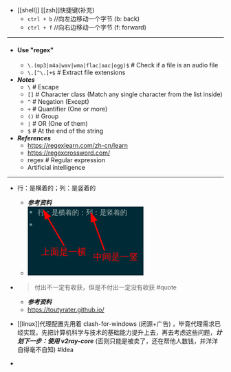 - [[shell]] [[zsh]]快捷键(补充)
  * `ctrl + b` //向左边移动一个字节 (b: back)
  * `ctrl + f` //向右边移动一个字节 (f: forward)
- ---
- #### Use "regex"
    - `\.(mp3|m4a|wav|wma|flac|aac|ogg)$` # Check if a file is an audio file
    - `\.[^\.]+$` # Extract file extensions
- ***Notes***
    - `\` # Escape
    - `[]` # Character class (Match any single character from the list inside)
    - `^` # Negation (Except)
    - `+` # Quantifier (One or more)
    - `()` # Group
    - `|` # OR (One of them)
    - `$` # At the end of the string
- ***References***
    - https://regexlearn.com/zh-cn/learn
    - https://regexcrossword.com/
    - regex # Regular expression
    - Artificial intelligence
- ---
- 行：是横着的；列：是竖着的
  * ***参考资料***
  * ![image.png](./assets/image_1661832046564_0.png)
- >付出不一定有收获，但是不付出一定没有收获 #quote 
  
  * ***参考资料***
  * https://toutyrater.github.io/
- [[linux]]代理配置先用着 clash-for-windows (闭源+广告) ，毕竟代理需求已经实现，先把计算机科学与技术的基础能力提升上去，再去考虑这些问题，***计划下一步：使用 v2ray-core*** (否则只能是被卖了，还在帮他人数钱，并洋洋自得毫不自知) #Idea
-
